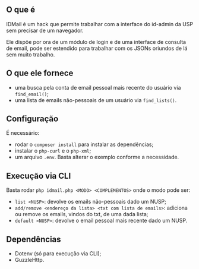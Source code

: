 ## O que é
IDMail é um hack que permite trabalhar com a interface do id-admin da USP sem precisar de um navegador.

Ele dispõe por ora de um módulo de login e de uma interface de consulta de email, pode ser estendido para trabalhar com os JSONs oriundos de lá sem muito trabalho.

## O que ele fornece
  * uma busca pela conta de email pessoal mais recente do usuário via `find_email()`;
  * uma lista de emails não-pessoais de um usuário via `find_lists()`.

## Configuração
É necessário:
  * rodar o `composer install` para instalar as dependências;
  * instalar o `php-curl` e o `php-xml`;
  * um arquivo `.env`. Basta alterar o exemplo conforme a necessidade.

## Execução via CLI
Basta rodar `php idmail.php <MODO> <COMPLEMENTOS>` onde o modo pode ser:
  * `list <NUSP>`: devolve os emails não-pessoais dado um NUSP;
  * `add/remove <endereço da lista> <txt com lista de emails>`: adiciona ou remove os emails, vindos do txt, de uma dada lista;
  * `default <NUSP>`: devolve o email pessoal mais recente dado um NUSP.

## Dependências
  * Dotenv (só para execução via CLI);
  * GuzzleHttp.
